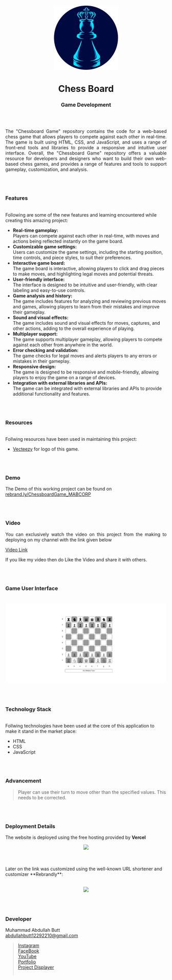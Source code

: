 <p align="center">
  <img src = "/favicon.png" width="200">
</p>

<h1 align="center">
  Chess Board 
</h1>

<h3 align="center">
  Game Development
</h3>


<br><br>

<p align="justify">
The "Chessboard Game" repository contains the code for a web-based chess game that allows players to compete against each other in real-time. The game is built using HTML, CSS, and JavaScript, and uses a range of front-end tools and libraries to provide a responsive and intuitive user interface.
Overall, the "Chessboard Game" repository offers a valuable resource for developers and designers who want to build their own web-based chess games, and provides a range of features and tools to support gameplay, customization, and analysis.
</p>


<br><br>
<!-- ................................................................................................................................. -->


### Features
<br>
Following are some of the new features and learning encountered while creating this amazing project:

- <b>Real-time gameplay:</b><br> Players can compete against each other in real-time, with moves and actions being reflected instantly on the game board.
- <b>Customizable game settings:</b><br> Users can customize the game settings, including the starting position, time controls, and piece styles, to suit their preferences.
- <b>Interactive game board:</b><br> The game board is interactive, allowing players to click and drag pieces to make moves, and highlighting legal moves and potential threats.
- <b>User-friendly interface:</b><br> The interface is designed to be intuitive and user-friendly, with clear labeling and easy-to-use controls.
- <b>Game analysis and history:</b><br> The game includes features for analyzing and reviewing previous moves and games, allowing players to learn from their mistakes and improve their gameplay.
- <b>Sound and visual effects:</b><br> The game includes sound and visual effects for moves, captures, and other actions, adding to the overall experience of playing.
- <b>Multiplayer support:</b><br> The game supports multiplayer gameplay, allowing players to compete against each other from anywhere in the world.
- <b>Error checking and validation:</b><br> The game checks for legal moves and alerts players to any errors or mistakes in their gameplay. 
- <b>Responsive design:</b><br> The game is designed to be responsive and mobile-friendly, allowing players to enjoy the game on a range of devices.
- <b>Integration with external libraries and APIs:</b><br> The game can be integrated with external libraries and APIs to provide additional functionality and features.


<br><br>
<!-- ................................................................................................................................. -->


### Resources
<br>
Follwing resources have been used in maintaining this project:

- [Vecteezy](https://www.vecteezy.com/vector-art/8215476-chess-queen-line-pop-art-potrait-logo-colorful-design-with-dark-background-abstract-vector-illustration-isolated-black-background-for-t-shirt-poster-clothing-merch-apparel-badge-design) for logo of this game.

<br><br>
<!-- ................................................................................................................................. -->


### Demo
<p align="justify">
  The Demo of this working project can be found on <br>
  <a href="https://rebrand.ly/ChessboardGame_MABCORP">rebrand.ly/ChessboardGame_MABCORP</a>
</p>


<br><br>
<!-- ................................................................................................................................. -->



### Video
<p align="justify">
You can exclusively watch the video on this project from the making to deploying on my     channel with the link given below<br>

  [Video Link](# ) <br>

  If you like my video then do Like the Video and share it with others.
</p>


<br><br>
<!-- ................................................................................................................................. -->



### Game User Interface<br><br>
![GUI for this Project](demo.png)


<br><br>
<!-- ................................................................................................................................. -->




### Technology Stack
<br>
Follwing technologies have been used at the core of this application to make it stand in the market place:

- HTML
- CSS
- JavaScript


<br><br>
<!-- ................................................................................................................................. -->


### Advancement

> Player can use their turn to move other than the specified values. This needs to be corrected.

<br><br>
<!-- ................................................................................................................................. -->


### Deployment Details

The website is deployed using the free hosting provided by **Vercel**
<p align = "center">
  <img src = "https://branditechture.agency/brand-logos/wp-content/uploads/wpdm-cache/Vercel-900x0.png" width = "300">
</p>
<br><br>
Later on the link was customized using the well-known URL shortener and customizer **Rebrandly**:<br><br>
<p align = "center">
  <img src = "https://www.rebrandly.com/images/URL-Shortener.fileextension.svg" width = "300">
</p>


<br><br>
<!-- ................................................................................................................................. -->


### Developer

Muhammad Abdullah Butt <br>
abdullahbutt12292210@gmail.com <br>
> [Instagram](https://www.instagram.com/abdullah.butt.22/)<br>
> [FaceBook](https://www.facebook.com/profile.php?id=100076291614529)<br>
> [YouTube](https://www.youtube.com/channel/UCnuOFQyMywg-KuoN-lmav1Q)<br>
> [Portfolio](https://rebrand.ly/MuhammadAbdullahButt_MABCORP)<br>
> [Project Displayer]( https://rebrand.ly/ProjectDisplayer_MABCORP)
<br><br>
<!-- ................................................................................................................................. -->







